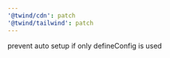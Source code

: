 ```yaml
---
'@twind/cdn': patch
'@twind/tailwind': patch
---
```


prevent auto setup if only defineConfig is used
